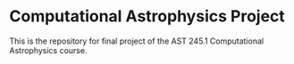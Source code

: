 # Computational Astrophysics Project
This is the repository for final project of the AST 245.1 Computational Astrophysics course.
